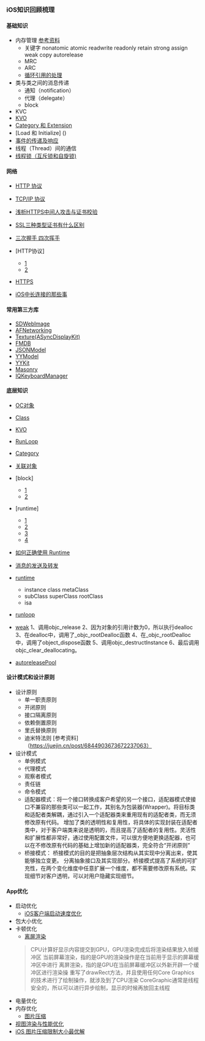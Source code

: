 ### iOS知识回顾梳理
#### 基础知识
* 内存管理  [参考资料](https://juejin.cn/post/6844903473272586254#heading-20)
    - 关键字 nonatomic atomic readwrite readonly retain strong assign weak copy autorelease
    - MRC
    - ARC
    - [循环引用的处理](https://halfrost.com/ios_block_retain_circle/)
* 类与类之间的消息传递
    - 通知（notification）
    - 代理（delegate）
    - block
* KVC
* [KVO](https://www.jianshu.com/p/6b7dfc66d4d3)
* [Category 和 Extension](https://tech.meituan.com/2015/03/03/diveintocategory.html)
* [Load 和 Initialize] ()
* [事件的传递及响应](https://www.jianshu.com/p/c294d1bd963d)
* 线程（Thread）间的通信
* [线程锁（互斥锁和自旋锁)](https://blog.csdn.net/qq_41431406/article/details/109319433)
#### 网络
* [HTTP 协议](https://www.jianshu.com/p/6e9e4156ece3)
* [TCP/IP 协议](https://www.jianshu.com/p/9f3e879a4c9c)
* [浅析HTTPS中间人攻击与证书校验](https://www.jianshu.com/p/d4822bc289cf?utm_campaign=haruki&utm_content=note&utm_medium=reader_share&utm_source=weixin&from=groupmessage&isappinstalled=0)
* [SSL三种类型证书有什么区别](https://freessl.wosign.com/2018110901.html)
* [三次握手 四次挥手](https://zhuanlan.zhihu.com/p/86426969)

* [HTTP协议]
    - [1](https://www.jianshu.com/p/6e9e4156ece3)
    - [2](https://www.jianshu.com/p/9f3e879a4c9c)
* [HTTPS](http://oncenote.com/2014/10/21/Security-1-HTTPS/)
* [iOS中长连接的那些事](https://www.jianshu.com/p/85535a17372b)
#### 常用第三方库
* [SDWebImage](https://github.com/SDWebImage/SDWebImage)
* [AFNetworking](https://github.com/AFNetworking/AFNetworking)
* [Texture(ASyncDisplayKit)](https://github.com/texturegroup/texture)
* [FMDB](https://github.com/ccgus/fmdb)
* [JSONModel](https://github.com/jsonmodel/jsonmodel)
* [YYModel](https://github.com/ibireme/YYModel)
* [YYKit](https://github.com/ibireme/YYKit)
* [Masonry](https://github.com/SnapKit/Masonry)
* [IQKeyboardManager](https://github.com/hackiftekhar/IQKeyboardManager)

#### 底层知识
* [OC对象](https://www.jianshu.com/p/aa7ccadeca88)
* [Class](https://www.jianshu.com/p/74db5638f34f)
* [KVO](https://www.jianshu.com/p/5477cf91bb32)
* [RunLoop](https://www.jianshu.com/p/de752066d0ad)
* [Category](https://www.jianshu.com/p/fa66c8be42a2)
* [关联对象](https://www.jianshu.com/p/0f9b990e8b0a)
* [block]
  - [1](https://www.jianshu.com/p/c99f4974ddb5)
  - [2](https://www.jianshu.com/p/8865ff43f30e)
* [runtime]
    - [1](https://www.jianshu.com/p/d949b51d5de7)
    - [2](https://www.jianshu.com/p/27ee04f3ed7b)
    - [3](https://www.jianshu.com/p/4546f22b2e96)
    - [4](https://www.jianshu.com/p/57e3f555756e)
* [如何正确使用 Runtime ](https://halfrost.com/how_to_use_runtime/)
  
  
* [消息的发送及转发](http://yulingtianxia.com/blog/2016/06/15/Objective-C-Message-Sending-and-Forwarding/)
* [runtime](https://www.jianshu.com/p/6ebda3cd8052)
    - instance class metaClass 
    - subClass superClass rootClass
    - isa
* [runloop](https://www.jianshu.com/p/8595a191063e)
* [weak](https://mp.weixin.qq.com/s/Y1jd1Q58YviRypMdfsbT3g)
        1、调用objc_release
        2、因为对象的引用计数为0，所以执行dealloc
        3、在dealloc中，调用了_objc_rootDealloc函数
        4、在_objc_rootDealloc中，调用了object_dispose函数
        5、调用objc_destructInstance
        6、最后调用objc_clear_deallocating。
* [autoreleasePool](https://www.jianshu.com/p/58dab9c28a12)



#### 设计模式和设计原则
* 设计原则
    - 单一职责原则
    - 开闭原则
    - 接口隔离原则
    - 依赖倒置原则
    - 里氏替换原则
    - 迪米特法则
[参考资料]（https://juejin.cn/post/6844903673672237063）
* 设计模式
    - 单例模式
    - 代理模式
    - 观察者模式
    - 责任链
    - 命令模式
    - 适配器模式：将一个接口转换成客户希望的另一个接口，适配器模式使接口不兼容的那些类可以一起工作，其别名为包装器(Wrapper)。将目标类和适配者类解耦，通过引入一个适配器类来重用现有的适配者类，而无须修改原有代码。 增加了类的透明性和复用性，将具体的实现封装在适配者类中，对于客户端类来说是透明的，而且提高了适配者的复用性。灵活性和扩展性都非常好，通过使用配置文件，可以很方便地更换适配器，也可以在不修改原有代码的基础上增加新的适配器类，完全符合“开闭原则”
    - 桥接模式： 桥接模式的目的是把抽象层次结构从其实现中分离出来，使其能够独立变更。 分离抽象接口及其实现部分。桥接模式提高了系统的可扩充性，在两个变化维度中任意扩展一个维度，都不需要修改原有系统。实现细节对客户透明，可以对用户隐藏实现细节。
#### App优化
* 启动优化
    - [iOS客户端启动速度优化](https://www.jianshu.com/p/7096478ccbe7)
* 包大小优化
* 卡顿优化
    - [离屏渲染]()
    > CPU计算好显示内容提交到GPU，GPU渲染完成后将渲染结果放入帧缓冲区
      当前屏幕渲染，指的是GPU的渲染操作是在当前用于显示的屏幕缓冲区中进行
      离屏渲染，指的是GPU在当前屏幕缓冲区以外新开辟一个缓冲区进行渲染操
      重写了drawRect方法，并且使用任何Core Graphics的技术进行了绘制操作，就涉及到了CPU渲染
      CoreGraphic通常是线程安全的，所以可以进行异步绘制，显示的时候再放回主线程
* 电量优化
* 内存优化
    - [图片压缩](https://www.jianshu.com/p/99c3e6a6c03)
* [视图渲染与性能优化](https://www.jianshu.com/p/748f9abafff8)
* [iOS 图片压缩限制大小最优解](https://www.jianshu.com/p/99c3e6a6c033)
 



